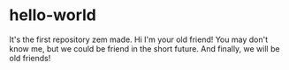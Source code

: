 # hello-world
It's the first repository zem made.
Hi I'm your old friend!
You may don't know me, but we could be friend in the short future.
And finally, we will be old friends!
